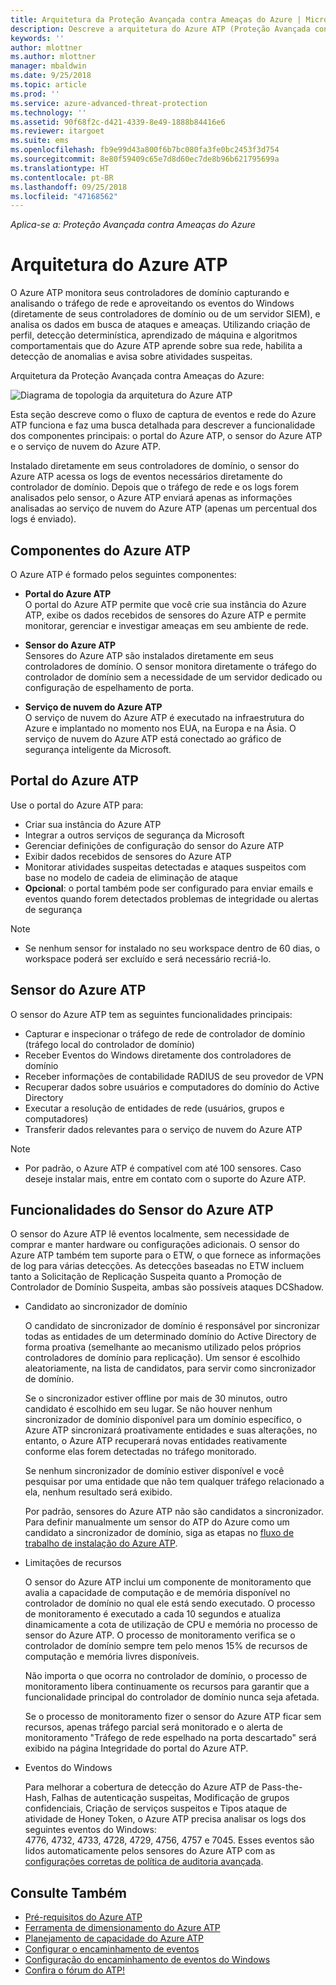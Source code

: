 ```yaml
---
title: Arquitetura da Proteção Avançada contra Ameaças do Azure | Microsoft Docs
description: Descreve a arquitetura do Azure ATP (Proteção Avançada contra Ameaças)
keywords: ''
author: mlottner
ms.author: mlottner
manager: mbaldwin
ms.date: 9/25/2018
ms.topic: article
ms.prod: ''
ms.service: azure-advanced-threat-protection
ms.technology: ''
ms.assetid: 90f68f2c-d421-4339-8e49-1888b84416e6
ms.reviewer: itargoet
ms.suite: ems
ms.openlocfilehash: fb9e99d43a800f6b7bc080fa3fe0bc2453f3d754
ms.sourcegitcommit: 8e80f59409c65e7d8d60ec7de8b96b621795699a
ms.translationtype: HT
ms.contentlocale: pt-BR
ms.lasthandoff: 09/25/2018
ms.locfileid: "47168562"
---
```

*Aplica-se a: Proteção Avançada contra Ameaças do Azure*


# <a name="azure-atp-architecture"></a>Arquitetura do Azure ATP

O Azure ATP monitora seus controladores de domínio capturando e analisando o tráfego de rede e aproveitando os eventos do Windows (diretamente de seus controladores de domínio ou de um servidor SIEM), e analisa os dados em busca de ataques e ameaças. Utilizando criação de perfil, detecção determinística, aprendizado de máquina e algoritmos comportamentais que do Azure ATP aprende sobre sua rede, habilita a detecção de anomalias e avisa sobre atividades suspeitas.

Arquitetura da Proteção Avançada contra Ameaças do Azure:

![Diagrama de topologia da arquitetura do Azure ATP](media/atp-architecture-topology.png)

Esta seção descreve como o fluxo de captura de eventos e rede do Azure ATP funciona e faz uma busca detalhada para descrever a funcionalidade dos componentes principais: o portal do Azure ATP, o sensor do Azure ATP e o serviço de nuvem do Azure ATP. 

Instalado diretamente em seus controladores de domínio, o sensor do Azure ATP acessa os logs de eventos necessários diretamente do controlador de domínio. Depois que o tráfego de rede e os logs forem analisados pelo sensor, o Azure ATP enviará apenas as informações analisadas ao serviço de nuvem do Azure ATP (apenas um percentual dos logs é enviado). 

## <a name="azure-atp-components"></a>Componentes do Azure ATP
O Azure ATP é formado pelos seguintes componentes:

-   **Portal do Azure ATP** <br>
O portal do Azure ATP permite que você crie sua instância do Azure ATP, exibe os dados recebidos de sensores do Azure ATP e permite monitorar, gerenciar e investigar ameaças em seu ambiente de rede.  

-   **Sensor do Azure ATP**<br>
Sensores do Azure ATP são instalados diretamente em seus controladores de domínio. O sensor monitora diretamente o tráfego do controlador de domínio sem a necessidade de um servidor dedicado ou configuração de espelhamento de porta.

-   **Serviço de nuvem do Azure ATP**<br>
O serviço de nuvem do Azure ATP é executado na infraestrutura do Azure e implantado no momento nos EUA, na Europa e na Ásia. O serviço de nuvem do Azure ATP está conectado ao gráfico de segurança inteligente da Microsoft. 

## <a name="azure-atp-portal"></a>Portal do Azure ATP 
Use o portal do Azure ATP para:
- Criar sua instância do Azure ATP
- Integrar a outros serviços de segurança da Microsoft 
- Gerenciar definições de configuração do sensor do Azure ATP 
- Exibir dados recebidos de sensores do Azure ATP
- Monitorar atividades suspeitas detectadas e ataques suspeitos com base no modelo de cadeia de eliminação de ataque
- **Opcional**: o portal também pode ser configurado para enviar emails e eventos quando forem detectados problemas de integridade ou alertas de segurança

> [!NOTE]
> - Se nenhum sensor for instalado no seu workspace dentro de 60 dias, o workspace poderá ser excluído e será necessário recriá-lo.

## <a name="azure-atp-sensor"></a>Sensor do Azure ATP
O sensor do Azure ATP tem as seguintes funcionalidades principais:
- Capturar e inspecionar o tráfego de rede de controlador de domínio (tráfego local do controlador de domínio)
- Receber Eventos do Windows diretamente dos controladores de domínio 
- Receber informações de contabilidade RADIUS de seu provedor de VPN
- Recuperar dados sobre usuários e computadores do domínio do Active Directory
- Executar a resolução de entidades de rede (usuários, grupos e computadores)
- Transferir dados relevantes para o serviço de nuvem do Azure ATP
> [!NOTE]
> - Por padrão, o Azure ATP é compatível com até 100 sensores. Caso deseje instalar mais, entre em contato com o suporte do Azure ATP.
 
## <a name="azure-atp-sensor-features"></a>Funcionalidades do Sensor do Azure ATP
O sensor do Azure ATP lê eventos localmente, sem necessidade de comprar e manter hardware ou configurações adicionais. O sensor do Azure ATP também tem suporte para o ETW, o que fornece as informações de log para várias detecções. As detecções baseadas no ETW incluem tanto a Solicitação de Replicação Suspeita quanto a Promoção de Controlador de Domínio Suspeita, ambas são possíveis ataques DCShadow.
- Candidato ao sincronizador de domínio

    O candidato de sincronizador de domínio é responsável por sincronizar todas as entidades de um determinado domínio do Active Directory de forma proativa (semelhante ao mecanismo utilizado pelos próprios controladores de domínio para replicação). Um sensor é escolhido aleatoriamente, na lista de candidatos, para servir como sincronizador de domínio. 

    Se o sincronizador estiver offline por mais de 30 minutos, outro candidato é escolhido em seu lugar. Se não houver nenhum sincronizador de domínio disponível para um domínio específico, o Azure ATP sincronizará proativamente entidades e suas alterações, no entanto, o Azure ATP recuperará novas entidades reativamente conforme elas forem detectadas no tráfego monitorado. 
    
    Se nenhum sincronizador de domínio estiver disponível e você pesquisar por uma entidade que não tem qualquer tráfego relacionado a ela, nenhum resultado será exibido.

    Por padrão, sensores do Azure ATP não são candidatos a sincronizador. Para definir manualmente um sensor do ATP do Azure como um candidato a sincronizador de domínio, siga as etapas no [fluxo de trabalho de instalação do Azure ATP](install-atp-step5.md#step-5-configure-the-azure-atp-sensor-settings).
- Limitações de recursos

    O sensor do Azure ATP inclui um componente de monitoramento que avalia a capacidade de computação e de memória disponível no controlador de domínio no qual ele está sendo executado. O processo de monitoramento é executado a cada 10 segundos e atualiza dinamicamente a cota de utilização de CPU e memória no processo de sensor do Azure ATP. O processo de monitoramento verifica se o controlador de domínio sempre tem pelo menos 15% de recursos de computação e memória livres disponíveis.

    Não importa o que ocorra no controlador de domínio, o processo de monitoramento libera continuamente os recursos para garantir que a funcionalidade principal do controlador de domínio nunca seja afetada.

    Se o processo de monitoramento fizer o sensor do Azure ATP ficar sem recursos, apenas tráfego parcial será monitorado e o alerta de monitoramento "Tráfego de rede espelhado na porta descartado" será exibido na página Integridade do portal do Azure ATP.

-  Eventos do Windows

    Para melhorar a cobertura de detecção do Azure ATP de Pass-the-Hash, Falhas de autenticação suspeitas, Modificação de grupos confidenciais, Criação de serviços suspeitos e Tipos ataque de atividade de Honey Token, o Azure ATP precisa analisar os logs dos seguintes eventos do Windows: 4776, 4732, 4733, 4728, 4729, 4756, 4757 e 7045. Esses eventos são lidos automaticamente pelos sensores do Azure ATP com as [configurações corretas de política de auditoria avançada](atp-advanced-audit-policy.md). 

## <a name="see-also"></a>Consulte Também
- [Pré-requisitos do Azure ATP](atp-prerequisites.md)
- [Ferramenta de dimensionamento do Azure ATP](http://aka.ms/trisizingtool)
- [Planejamento de capacidade do Azure ATP](atp-capacity-planning.md)
- [Configurar o encaminhamento de eventos](configure-event-forwarding.md)
- [Configuração do encaminhamento de eventos do Windows](configure-event-forwarding.md)
- [Confira o fórum do ATP!](https://aka.ms/azureatpcommunity)
